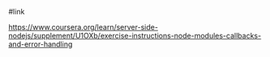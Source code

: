 #link

https://www.coursera.org/learn/server-side-nodejs/supplement/U1OXb/exercise-instructions-node-modules-callbacks-and-error-handling
